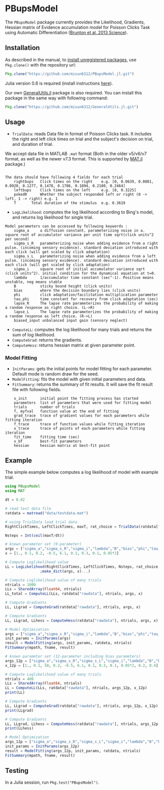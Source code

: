 # PBupsModel

The `PBupsModel` package currently provides the Likelihood, Gradients, Hessian matrix of Evidence accumulation model for Poisson Clicks Task using Automatic Differentiation ([Brunton et al. 2013 Science][Bing]).

## Installation

As described in the manual, to [install unregistered packages][unregistered], use `Pkg.clone()` with the repository url:

```julia
Pkg.clone("https://github.com/misun6312/PBupsModel.jl.git")
```

Julia version 0.6 is required (install instructions [here][version]).

Our own [GeneralUtils.jl][GU_github] package is also required. You can install this package in the same way with following command:
```julia
Pkg.clone("https://github.com/misun6312/GeneralUtils.jl.git")
```


## Usage

- `TrialData`: reads Data file in format of Poisson Clicks task. It includes the right and 
left click times on trial and the subject's decision on trial, and duration of trial.

We accept data file in MATLAB `.mat` format (Both in the older v5/v6/v7 format, as well as the newer v7.3 format. This is supported by [MAT.jl](https://github.com/simonster/MAT.jl) package.)
```

The data should have following 4 fields for each trial
	rightbups	Click times on the right 	e.g. [0, 0.0639, 0.0881, 0.0920, 0.1277, 0.1478, 0.1786, 0.1894, 0.2180, 0.2464]
	leftbups	Click times on the left		e.g. [0, 0.3225]
	pokedR		Whether the subject responded left or right (0 -> left, 1 -> right) e.g. 1 
	T  		Total duration of the stimulus	e.g. 0.3619
```

- `LogLikelihood`: computes the log likelihood according to Bing's model, and returns log likelihood for single trial.

```
Model parameters can be accessed by following keywords : 
    sigma_a     a diffusion constant, parameterizing noise in a. square root of accumulator variance per unit time sqrt(click units^2 per second)
    sigma_s_R   parameterizing noise when adding evidence from a right pulse. (incoming sensory evidence). standard deviation introduced with each click (will get scaled by click adaptation)
    sigma_s_L   parameterizing noise when adding evidence from a left pulse. (incoming sensory evidence). standard deviation introduced with each click (will get scaled by click adaptation)
    sigma_i     square root of initial accumulator variance sqrt (click units^2). initial condition for the dynamical equation at t=0.
    lambda      1/accumulator time constant (sec^-1). Positive means unstable, neg means stable
    B           sticky bound height (click units)
    bias        where the decision boundary lies (click units)
    phi         click adaptation/facilitation multiplication parameter
    tau_phi     time constant for recovery from click adaptation (sec)
    lapse_R     The lapse rate parameterizes the probability of making a random response as right choice. (L->R)
    lapse_L     The lapse rate parameterizes the probability of making a random response as left choice. (R->L)
    biased_input unbalanced input gain (sensory neglect)
```

- `ComputeLL`: computes the log likelihood for many trials and returns the sum of log likelihood.
- `ComputeGrad`: returns the gradients.
- `ComputeHess`: returns hessian matrix at given parameter point.

### Model Fitting

- `InitParams`: gets the initial points for model fitting for each parameter. Default mode is random draw for the seed. 
- `ModelFitting`: fits the model with given initial parameters and data.
- `FitSummary`: returns the summary of fit results. It will save the fit result file with following fields. 

```
    x_init      initial point the fitting process has started
    parameters  list of parameters that were used for fitting model
    trials      number of trials
    f, myfval   function value at the end of fitting
    grad_trace  trace of gradient values for each parameters while fitting iteration
    f_trace     trace of function values while fitting iteration
    x_trace     trace of points of each parameters while fitting iteration
    fit_time    fitting time (sec)
    x_bf        best-fit parameters
    hessian     hessian matrix at best-fit point

```

## Example

The simple example below computes a log likelihood of model with example trial.

```julia
using PBupsModel
using MAT

dt = 0.02

# read test data file
ratdata = matread("data/testdata.mat")

# using TrialData load trial data
RightClickTimes, LeftClickTimes, maxT, rat_choice = TrialData(ratdata["rawdata"], 1)

Nsteps = Int(ceil(maxT/dt))

# known parameter set (9-parameter)
args = ["sigma_a","sigma_s_R","sigma_i","lambda","B","bias","phi","tau_phi","lapse_R"]
x = [1., 0.1, 0.2, -0.5, 6.1, 0.1, 0.3, 0.1, 0.05*2]

# Compute Loglikelihood value
LL = LogLikelihood(RightClickTimes, LeftClickTimes, Nsteps, rat_choice
                ;make_dict(args, x)...)

# Compute Loglikelihood value of many trials
ntrials = 1000
LLs = SharedArray(Float64, ntrials)
LL_total = ComputeLL(LLs, ratdata["rawdata"], ntrials, args, x)

# Compute Gradients 
LL, LLgrad = ComputeGrad(ratdata["rawdata"], ntrials, args, x)

# Compute Gradients 
LL, LLgrad, LLhess = ComputeHess(ratdata["rawdata"], ntrials, args, x)

# Model Optimization
args = ["sigma_a","sigma_s_R","sigma_i","lambda","B","bias","phi","tau_phi","lapse_R"]
init_params = InitParams(args)
result = ModelFitting(args, init_params, ratdata, ntrials)
FitSummary(mpath, fname, result)

# known parameter set (12-parameter including bias parameters)
args_12p = ["sigma_a","sigma_s_R","sigma_s_L","sigma_i","lambda","B","bias","phi","tau_phi","lapse_R","lapse_L","input_gain_weight"]
x_12p = [1., 0.1, 50, 0.2, -0.5, 6.1, 0.1, 0.3, 0.1, 0.05*2, 0.2, 0.4]

# Compute Loglikelihood value of many trials
ntrials = 400
LLs = SharedArray(Float64, ntrials)
LL = ComputeLL(LLs, ratdata["rawdata"], ntrials, args_12p, x_12p)
print(LL)

# Compute Gradients 
LL, LLgrad = ComputeGrad(ratdata["rawdata"], ntrials, args_12p, x_12p)
print(LLgrad)

# Compute Gradients 
LL, LLgrad, LLhess = ComputeHess(ratdata["rawdata"], ntrials, args_12p, x_12p)
print(LLhess)

# Model Optimization
args_12p = ["sigma_a","sigma_s_R","sigma_s_L","sigma_i","lambda","B","bias","phi","tau_phi","lapse_R","lapse_L","input_gain_weight"]
init_params = InitParams(args_12p)
result = ModelFitting(args_12p, init_params, ratdata, ntrials)
FitSummary(mpath, fname, result)
```

## Testing

In a Julia session, run `Pkg.test("PBupsModel")`.


[unregistered]:http://docs.julialang.org/en/release-0.4/manual/packages/#installing-unregistered-packages
[version]:http://julialang.org/downloads/platform.html
[Bing]:http://brodylab.org/publications-2/brunton-et-al-2013
[GU_github]:https://github.com/misun6312/GeneralUtils.jl
